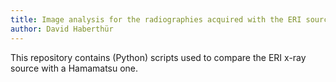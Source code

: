 ```yaml
---
title: Image analysis for the radiographies acquired with the ERI source
author: David Haberthür
---
```


This repository contains (Python) scripts used to compare the ERI x-ray source with a Hamamatsu one.
